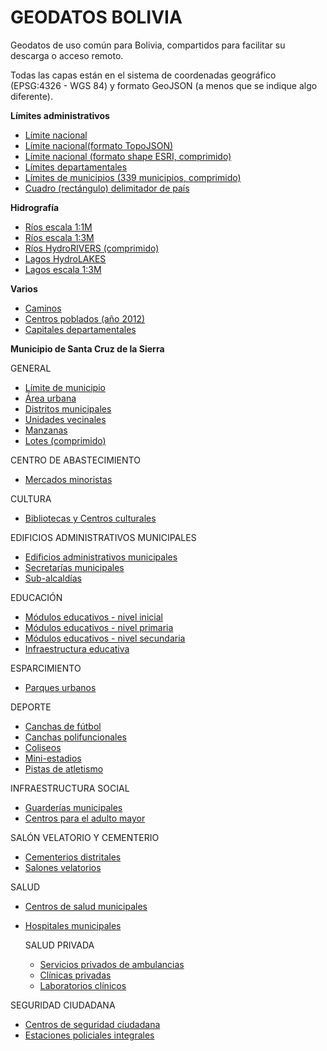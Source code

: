 # GEODATOS BOLIVIA
Geodatos de uso común para Bolivia, compartidos para facilitar su descarga o acceso remoto.

Todas las capas están en el sistema de coordenadas geográfico (EPSG:4326 - WGS 84) y formato GeoJSON (a menos que se indique algo diferente). 

**Límites administrativos**
- [Límite nacional](limites/bol_limite_nacional_b.geojson)
- [Límite nacional(formato TopoJSON)](limites/bol_limite_nacional_b.topojson)
- [Límite nacional (formato shape ESRI, comprimido)](limites/bol_limite_nacional.zip)
- [Límites departamentales ](limites/bol_lim_dpto.json)
- [Límites de municipios (339 municipios, comprimido)](limites/bol_municipios_339_pob2012_ed.geojson.tar.gz)
- [Cuadro (rectángulo) delimitador de país](limites/bol_cuadro_delimitador.geojson)


**Hidrografía**
- [Ríos escala 1:1M](hidro/bol_rios1m.geojson)
- [Ríos escala 1:3M](hidro/bol_riv3m_lines.geojson)
- [Ríos HydroRIVERS (comprimido)](hidro/bol_hydrorivers_v10_sa.geojson.tar.gz)
- [Lagos HydroLAKES](hidro/bol_HydroLAKES_polys_v10.geojson)
- [Lagos escala 1:3M](hidro/bol_riv3m_polys.geojson)

**Varios**
- [Caminos](bol_caminos.geojson)
- [Centros poblados (año 2012)](bol_centros_poblados_2012.geojson)
- [Capitales departamentales ](bol_capital_departamental.geojson)

**Municipio de Santa Cruz de la Sierra**

GENERAL
- [Límite de municipio](scz_munic/scz_limite_jurisdiccional.geojson)
- [Área urbana](scz_munic/scz_area_urbana.geojson)
- [Distritos municipales](scz_munic/scz_distritos_municipales.geojson)
- [Unidades vecinales](scz_munic/scz_unidades_vecinales.geojson)
- [Manzanas](scz_munic/scz_manzanas.geojson)
- [Lotes (comprimido)](scz_munic/scz_lotes.zip)

CENTRO DE ABASTECIMIENTO
- [Mercados minoristas](scz_munic/scz_mercados_minoristas.geojson)

CULTURA
- [Bibliotecas y Centros culturales](scz_munic/scz_bibliotecas_centrosculturales.geojson)

EDIFICIOS ADMINISTRATIVOS MUNICIPALES
- [Edificios administrativos municipales](scz_munic/scz_edificios_administrativos_municipales.geojson)
- [Secretarías municipales](scz_munic/scz_secretarias_municipales.geojson)
- [Sub-alcaldías](scz_munic/scz_subalcaldias.geojson)

EDUCACIÓN
- [Módulos educativos - nivel inicial](scz_munic/scz_moduloseducativos_nivelinicial.geojson)
- [Módulos educativos - nivel primaria](scz_munic/scz_moduloseducativos_nivelprimaria.geojson)
- [Módulos educativos - nivel secundaria](scz_munic/scz_moduloseducativos_nivelsecundaria.geojson)
- [Infraestructura educativa](scz_munic/scz_infraestructura_educativa.geojson)

ESPARCIMIENTO
- [Parques urbanos](scz_munic/scz_parques_urbanos.geojson)

DEPORTE
- [Canchas de fútbol](scz_munic/scz_canchas_futbol.geojson)
- [Canchas polifuncionales](scz_munic/scz_canchas_polifuncionales.geojson)
- [Coliseos](scz_munic/scz_coliseos.geojson)
- [Mini-estadios](scz_munic/scz_mini_estadios.geojson)
- [Pistas de atletismo](scz_munic/scz_pistas_atletismo.geojson)

INFRAESTRUCTURA SOCIAL
- [Guarderías municipales](scz_munic/scz_guarderias_municipales.geojson)
- [Centros para el adulto mayor](scz_munic/scz_centros_adulto_mayor.geojson)

SALÓN VELATORIO Y CEMENTERIO
- [Cementerios distritales](scz_munic/scz_cementerios_distritales.geojson)
- [Salones velatorios](scz_munic/scz_salones_velatorios.geojson)

SALUD
- [Centros de salud municipales ](scz_munic/sms_centros_salud.geojson)
- [Hospitales municipales](scz_munic/sms_hospitales.geojson)

  SALUD PRIVADA
  - [Servicios privados de ambulancias](scz_munic/scz_ambulancias_privadas.geojson)
  - [Clínicas privadas](scz_munic/scz_clinicas_privadas.geojson)
  - [Laboratorios clínicos](scz_munic/scz_laboratorios_clinicos.geojson)

SEGURIDAD CIUDADANA
- [Centros de seguridad ciudadana ](scz_munic/scz_centros_seguridad_ciudadana.geojson)
- [Estaciones policiales integrales ](scz_munic/scz_estaciones_policiales_integrales.geojson)
